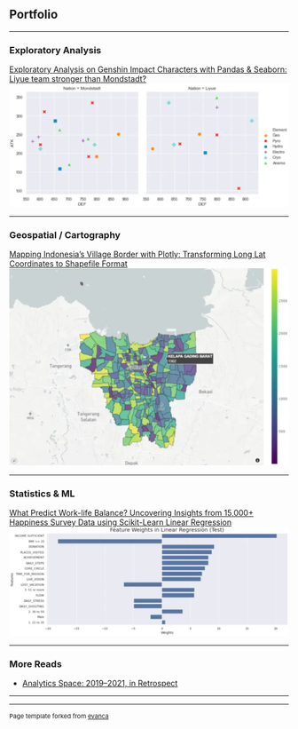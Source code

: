 ## Portfolio

---

### Exploratory Analysis

[Exploratory Analysis on Genshin Impact Characters with Pandas & Seaborn: Liyue team stronger than Mondstadt?](https://taufiqbashori.medium.com/exploratory-analysis-on-genshin-impact-characters-with-pandas-seaborn-are-liyues-stronger-than-f46a9af07fb5)
<img src="images/genshin_eda.PNG?raw=true"/>

---

### Geospatial / Cartography

[Mapping Indonesia’s Village Border with Plotly: Transforming Long Lat Coordinates to Shapefile Format](https://taufiqbashori.medium.com/mapping-indonesias-village-border-with-plotly-from-long-lat-coordinates-to-wkt-strings-975fd002326e)
<img src="images/idn_plotly.PNG?raw=true"/>

---

### Statistics & ML

[What Predict Work-life Balance? Uncovering Insights from 15,000+ Happiness Survey Data using Scikit-Learn Linear Regression](https://medium.com/analytics-vidhya/what-predict-work-life-balance-uncovering-insights-from-15-000-happiness-survey-data-70e7f485f20b)
<img src="images/worklife_regression.PNG?raw=true"/>

---

### More Reads

- [Analytics Space: 2019–2021, in Retrospect](https://taufiqbashori.medium.com/analytics-space-2019-2021-in-retrospect-7728b87a9bf0)


---




---
<p style="font-size:11px">Page template forked from <a href="https://github.com/evanca/quick-portfolio">evanca</a></p>
<!-- Remove above link if you don't want to attibute -->
